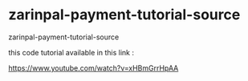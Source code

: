 # zarinpal-payment-tutorial-source
zarinpal-payment-tutorial-source

this code tutorial available in this link :

https://www.youtube.com/watch?v=xHBmGrrHpAA

